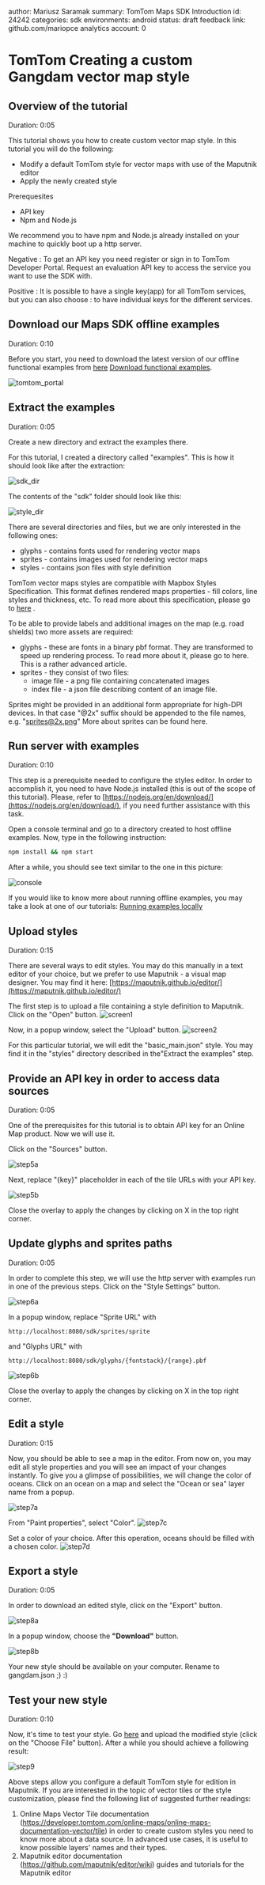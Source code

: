 author:            Mariusz Saramak
summary:           TomTom Maps SDK Introduction
id:                24242
categories:        sdk
environments:      android
status:            draft
feedback link:     github.com/mariopce
analytics account: 0

# TomTom Creating a custom Gangdam vector map style

## Overview of the tutorial
Duration: 0:05

This tutorial shows you how to create custom vector map style. In this tutorial you will do the following: 

* Modify a default TomTom style for vector maps with use of the Maputnik editor 
* Apply the newly created style 

Prerequesites

* API key
* Npm and Node.js

We recommend you to have npm and Node.js already installed on your machine to quickly boot up a http server.

Negative
: To get an API key you need register or sign in to TomTom Developer Portal. Request an evaluation API key to access the service you want to use the SDK with. 

Positive
: It is possible to have a single key(app) for all TomTom services, but you can also  choose : to have individual keys for the different services.

## Download our Maps SDK offline examples
Duration: 0:10

Before you start, you need to download the latest version of our offline functional examples from [here](https://developer.tomtom.com/maps-sdk-web/downloads) [Download functional examples](https://api.tomtom.com/maps-sdk-js/4.23.3/jssdk-4.23.3-distribution-vector.zip).

![tomtom_portal](https://s3-eu-west-1.amazonaws.com/released-artifacts-3.x/assets/tutorial_images/creating-styles/step1.png)

## Extract the examples
Duration: 0:05

Create a new directory and extract the examples there.

For this tutorial, I created a directory called "examples". This is how it should look like after the extraction:

![sdk_dir](https://s3-eu-west-1.amazonaws.com/released-artifacts-3.x/assets/tutorial_images/creating-styles/step2a.png)

The contents of the "sdk" folder should look like this:

![style_dir](https://s3-eu-west-1.amazonaws.com/released-artifacts-3.x/assets/tutorial_images/creating-styles/step2b.png)

There are several directories and files, but we are only interested in the following ones:

* glyphs - contains fonts used for rendering vector maps
* sprites - contains images used for rendering vector maps
* styles - contains json files with style definition

TomTom vector maps styles are compatible with Mapbox Styles Specification. This format defines rendered maps properties - fill colors, line styles and thickness, etc. To read more about this specification, please go to [here](https://www.mapbox.com/mapbox-gl-js/style-spec/) .

To be able to provide labels and additional images on the map (e.g. road shields) two more assets are required:

* glyphs - these are fonts in a binary pbf format. They are transformed to speed up rendering process. To read more about it, please go to here. This is a rather advanced article.
* sprites - they consist of two files:
  - image file - a png file containing concatenated images
  - index file - a json file describing content of an image file. 

Sprites might be provided in an additional form appropriate for high-DPI devices. In that case "@2x" suffix should be appended to the file names, e.g. "sprites@2x.png"
More about sprites can be found here.

## Run server with examples
Duration: 0:10

This step is a prerequisite needed to configure the styles editor. In order to accomplish it, you need to have Node.js installed (this is out of the scope of this tutorial). Please, refer to [https://nodejs.org/en/download/](https://nodejs.org/en/download/), if you need further assistance with this task.  

Open a console terminal and go to a directory created to host offline examples. Now, type in the following instruction:

``` bash
npm install && npm start
```

After a while, you should see text similar to the one in this picture:

![console](https://s3-eu-west-1.amazonaws.com/released-artifacts-3.x/assets/tutorial_images/creating-styles/step3.png)

If you would like to know more about running offline examples, you may take a look at one of our tutorials: [Running examples locally](https://developer.tomtom.com/maps-sdk-web/tutorials-basics/running-examples-locally)

## Upload styles
Duration: 0:15

There are several ways to edit styles. You may do this manually in a text editor of your choice, but we prefer to use Maputnik - a visual map designer. You may find it here: [https://maputnik.github.io/editor/](https://maputnik.github.io/editor/)

The first step is to upload a file containing a style definition to Maputnik. Click on the "Open" button.
![screen1](https://s3-eu-west-1.amazonaws.com/released-artifacts-3.x/assets/tutorial_images/creating-styles/step4a.png)

Now, in a popup window, select the "Upload" button.
![screen2](https://s3-eu-west-1.amazonaws.com/released-artifacts-3.x/assets/tutorial_images/creating-styles/step4b.png)

For this particular tutorial, we will edit the "basic_main.json" style. You may find it in the "styles" directory described in the"Extract the examples" step.

## Provide an API key in order to access data sources
Duration: 0:05

One of the prerequisites for this tutorial is to obtain API key for an Online Map product. Now we will use it.
  
Click on the "Sources" button.

![step5a](https://s3-eu-west-1.amazonaws.com/released-artifacts-3.x/assets/tutorial_images/creating-styles/step5a.png)

Next, replace "{key}" placeholder in each of the tile URLs with your API key.

![step5b](https://s3-eu-west-1.amazonaws.com/released-artifacts-3.x/assets/tutorial_images/creating-styles/step5b.png)

Close the overlay to apply the changes by clicking on X in the top right corner.

## Update glyphs and sprites paths
Duration: 0:05

In order to complete this step, we will use the http server with examples run in one of the previous steps. Click on the "Style Settings" button.

![step6a](https://s3-eu-west-1.amazonaws.com/released-artifacts-3.x/assets/tutorial_images/creating-styles/step6a.png)

In a popup window, replace "Sprite URL" with

```
http://localhost:8080/sdk/sprites/sprite
```

and "Glyphs URL" with

```
http://localhost:8080/sdk/glyphs/{fontstack}/{range}.pbf
```

![step6b](https://s3-eu-west-1.amazonaws.com/released-artifacts-3.x/assets/tutorial_images/creating-styles/step6b.png)

Close the overlay to apply the changes by clicking on X in the top right corner.

## Edit a style
Duration: 0:15

Now, you should be able to see a map in the editor. From now on, you may edit all style properties and you will see an impact of your changes instantly. To give you a glimpse of possibilities, we will change the color of oceans. Click on an ocean on a map and select the "Ocean or sea" layer name from a popup.

![step7a](https://s3-eu-west-1.amazonaws.com/released-artifacts-3.x/assets/tutorial_images/creating-styles/step7a.png)

From "Paint properties", select "Color".
![step7c](https://s3-eu-west-1.amazonaws.com/released-artifacts-3.x/assets/tutorial_images/creating-styles/step7c.png)

Set a color of your choice. After this operation, oceans should be filled with a chosen color.
![step7d](https://s3-eu-west-1.amazonaws.com/released-artifacts-3.x/assets/tutorial_images/creating-styles/step7d.png)

## Export a style
Duration: 0:05

In order to download an edited style, click on the "Export" button.

![step8a](https://s3-eu-west-1.amazonaws.com/released-artifacts-3.x/assets/tutorial_images/creating-styles/step8a.png)

In a popup window, choose the **"Download"** button.

![step8b](https://s3-eu-west-1.amazonaws.com/released-artifacts-3.x/assets/tutorial_images/creating-styles/step8b.png)

Your new style should be available on your computer. Rename to gangdam.json ;) :) 

## Test your new style
Duration: 0:10

Now, it's time to test your style. Go [here](https://developer.tomtom.com/maps-sdk-web/functional-examples#vector-map-style-altering) and upload the modified style (click on the "Choose File" button). After a while you should achieve a following result:


![step9](https://image.ibb.co/b1pFAS/gangdam.png)

Above steps allow you configure a default TomTom style for edition in Maputnik. If you are interested in the topic of vector tiles or the style customization, please find the following list of suggested further readings:

1. Online Maps Vector Tile documentation (https://developer.tomtom.com/online-maps/online-maps-documentation-vector/tile) in order to create custom styles you need to know more about a data source. In advanced use cases, it is useful to know possible layers' names and their types.
2. Maputnik editor documentation (https://github.com/maputnik/editor/wiki) guides and tutorials for the Maputnik editor




